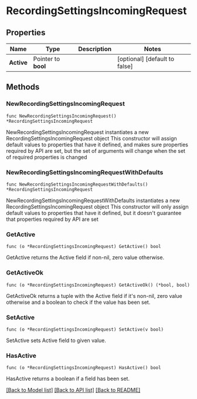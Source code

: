 # RecordingSettingsIncomingRequest

## Properties

Name | Type | Description | Notes
------------ | ------------- | ------------- | -------------
**Active** | Pointer to **bool** |  | [optional] [default to false]

## Methods

### NewRecordingSettingsIncomingRequest

`func NewRecordingSettingsIncomingRequest() *RecordingSettingsIncomingRequest`

NewRecordingSettingsIncomingRequest instantiates a new RecordingSettingsIncomingRequest object
This constructor will assign default values to properties that have it defined,
and makes sure properties required by API are set, but the set of arguments
will change when the set of required properties is changed

### NewRecordingSettingsIncomingRequestWithDefaults

`func NewRecordingSettingsIncomingRequestWithDefaults() *RecordingSettingsIncomingRequest`

NewRecordingSettingsIncomingRequestWithDefaults instantiates a new RecordingSettingsIncomingRequest object
This constructor will only assign default values to properties that have it defined,
but it doesn't guarantee that properties required by API are set

### GetActive

`func (o *RecordingSettingsIncomingRequest) GetActive() bool`

GetActive returns the Active field if non-nil, zero value otherwise.

### GetActiveOk

`func (o *RecordingSettingsIncomingRequest) GetActiveOk() (*bool, bool)`

GetActiveOk returns a tuple with the Active field if it's non-nil, zero value otherwise
and a boolean to check if the value has been set.

### SetActive

`func (o *RecordingSettingsIncomingRequest) SetActive(v bool)`

SetActive sets Active field to given value.

### HasActive

`func (o *RecordingSettingsIncomingRequest) HasActive() bool`

HasActive returns a boolean if a field has been set.


[[Back to Model list]](../README.md#documentation-for-models) [[Back to API list]](../README.md#documentation-for-api-endpoints) [[Back to README]](../README.md)


